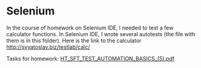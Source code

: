 # Selenium  
In the course of homework on Selenium IDE, I needed to test a few calculator functions. In Selenium IDE, I wrote several autotests (the file with them is in this folder). Here is the link to the calculator http://svyatoslav.biz/testlab/calc/

Tasks for homework: [HT_SFT_TEST_AUTOMATION_BASICS_(5).pdf](HT_SFT_TEST_AUTOMATION_BASICS_(5).pdf)
